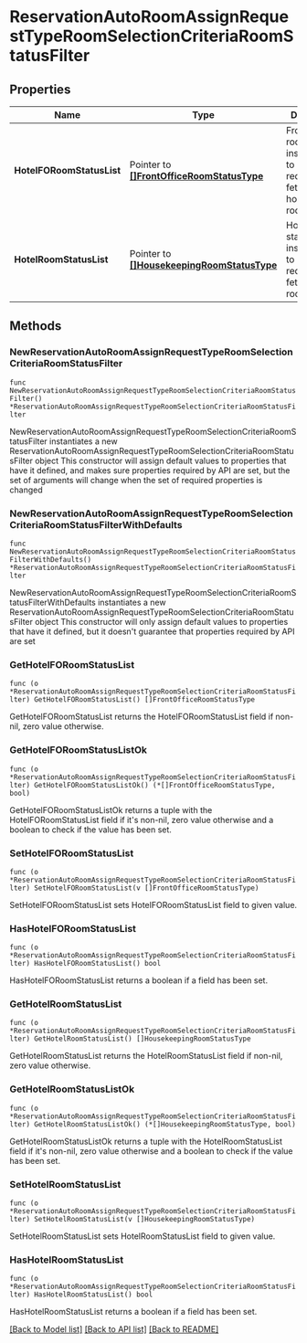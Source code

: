 # ReservationAutoRoomAssignRequestTypeRoomSelectionCriteriaRoomStatusFilter

## Properties

Name | Type | Description | Notes
------------ | ------------- | ------------- | -------------
**HotelFORoomStatusList** | Pointer to [**[]FrontOfficeRoomStatusType**](FrontOfficeRoomStatusType.md) | Front office room status instructions to be used in requests for fetching housekeeping rooms. | [optional] 
**HotelRoomStatusList** | Pointer to [**[]HousekeepingRoomStatusType**](HousekeepingRoomStatusType.md) | Hotel room status instructions to be used in requests for fetching rooms. | [optional] 

## Methods

### NewReservationAutoRoomAssignRequestTypeRoomSelectionCriteriaRoomStatusFilter

`func NewReservationAutoRoomAssignRequestTypeRoomSelectionCriteriaRoomStatusFilter() *ReservationAutoRoomAssignRequestTypeRoomSelectionCriteriaRoomStatusFilter`

NewReservationAutoRoomAssignRequestTypeRoomSelectionCriteriaRoomStatusFilter instantiates a new ReservationAutoRoomAssignRequestTypeRoomSelectionCriteriaRoomStatusFilter object
This constructor will assign default values to properties that have it defined,
and makes sure properties required by API are set, but the set of arguments
will change when the set of required properties is changed

### NewReservationAutoRoomAssignRequestTypeRoomSelectionCriteriaRoomStatusFilterWithDefaults

`func NewReservationAutoRoomAssignRequestTypeRoomSelectionCriteriaRoomStatusFilterWithDefaults() *ReservationAutoRoomAssignRequestTypeRoomSelectionCriteriaRoomStatusFilter`

NewReservationAutoRoomAssignRequestTypeRoomSelectionCriteriaRoomStatusFilterWithDefaults instantiates a new ReservationAutoRoomAssignRequestTypeRoomSelectionCriteriaRoomStatusFilter object
This constructor will only assign default values to properties that have it defined,
but it doesn't guarantee that properties required by API are set

### GetHotelFORoomStatusList

`func (o *ReservationAutoRoomAssignRequestTypeRoomSelectionCriteriaRoomStatusFilter) GetHotelFORoomStatusList() []FrontOfficeRoomStatusType`

GetHotelFORoomStatusList returns the HotelFORoomStatusList field if non-nil, zero value otherwise.

### GetHotelFORoomStatusListOk

`func (o *ReservationAutoRoomAssignRequestTypeRoomSelectionCriteriaRoomStatusFilter) GetHotelFORoomStatusListOk() (*[]FrontOfficeRoomStatusType, bool)`

GetHotelFORoomStatusListOk returns a tuple with the HotelFORoomStatusList field if it's non-nil, zero value otherwise
and a boolean to check if the value has been set.

### SetHotelFORoomStatusList

`func (o *ReservationAutoRoomAssignRequestTypeRoomSelectionCriteriaRoomStatusFilter) SetHotelFORoomStatusList(v []FrontOfficeRoomStatusType)`

SetHotelFORoomStatusList sets HotelFORoomStatusList field to given value.

### HasHotelFORoomStatusList

`func (o *ReservationAutoRoomAssignRequestTypeRoomSelectionCriteriaRoomStatusFilter) HasHotelFORoomStatusList() bool`

HasHotelFORoomStatusList returns a boolean if a field has been set.

### GetHotelRoomStatusList

`func (o *ReservationAutoRoomAssignRequestTypeRoomSelectionCriteriaRoomStatusFilter) GetHotelRoomStatusList() []HousekeepingRoomStatusType`

GetHotelRoomStatusList returns the HotelRoomStatusList field if non-nil, zero value otherwise.

### GetHotelRoomStatusListOk

`func (o *ReservationAutoRoomAssignRequestTypeRoomSelectionCriteriaRoomStatusFilter) GetHotelRoomStatusListOk() (*[]HousekeepingRoomStatusType, bool)`

GetHotelRoomStatusListOk returns a tuple with the HotelRoomStatusList field if it's non-nil, zero value otherwise
and a boolean to check if the value has been set.

### SetHotelRoomStatusList

`func (o *ReservationAutoRoomAssignRequestTypeRoomSelectionCriteriaRoomStatusFilter) SetHotelRoomStatusList(v []HousekeepingRoomStatusType)`

SetHotelRoomStatusList sets HotelRoomStatusList field to given value.

### HasHotelRoomStatusList

`func (o *ReservationAutoRoomAssignRequestTypeRoomSelectionCriteriaRoomStatusFilter) HasHotelRoomStatusList() bool`

HasHotelRoomStatusList returns a boolean if a field has been set.


[[Back to Model list]](../README.md#documentation-for-models) [[Back to API list]](../README.md#documentation-for-api-endpoints) [[Back to README]](../README.md)


